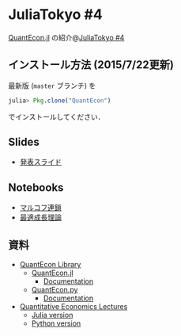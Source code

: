 # JuliaTokyo \#4

[QuantEcon.jl](https://github.com/QuantEcon/QuantEcon.jl)
の紹介@[JuliaTokyo \#4](http://juliatokyo.connpass.com/event/16570/)

## インストール方法 (2015/7/22更新)

最新版 (`master` ブランチ) を

```julia
julia> Pkg.clone("QuantEcon")
```

でインストールしてください．

## Slides

* [発表スライド](juliatokyo04-slides.pdf)

## Notebooks

* [マルコフ連鎖](http://nbviewer.ipython.org/github/oyamad/presentations/blob/master/JuliaTokyo04/markov_chain.ipynb)
* [最適成長理論](http://nbviewer.ipython.org/github/oyamad/presentations/blob/master/JuliaTokyo04/optimal_growth.ipynb)

## 資料

* [QuantEcon Library](http://quantecon.org)
  * [QuantEcon.jl](https://github.com/QuantEcon/QuantEcon.jl)
    * [Documentation](http://quantecon.github.io/QuantEcon.jl/)
  * [QuantEcon.py](https://github.com/QuantEcon/QuantEcon.py)
    * [Documentation](http://quanteconpy.readthedocs.org)
* [Quantitative Economics Lectures](http://quant-econ.net)
  * [Julia version](http://quant-econ.net/jl/index.html)
  * [Python version](http://quant-econ.net/py/index.html)
